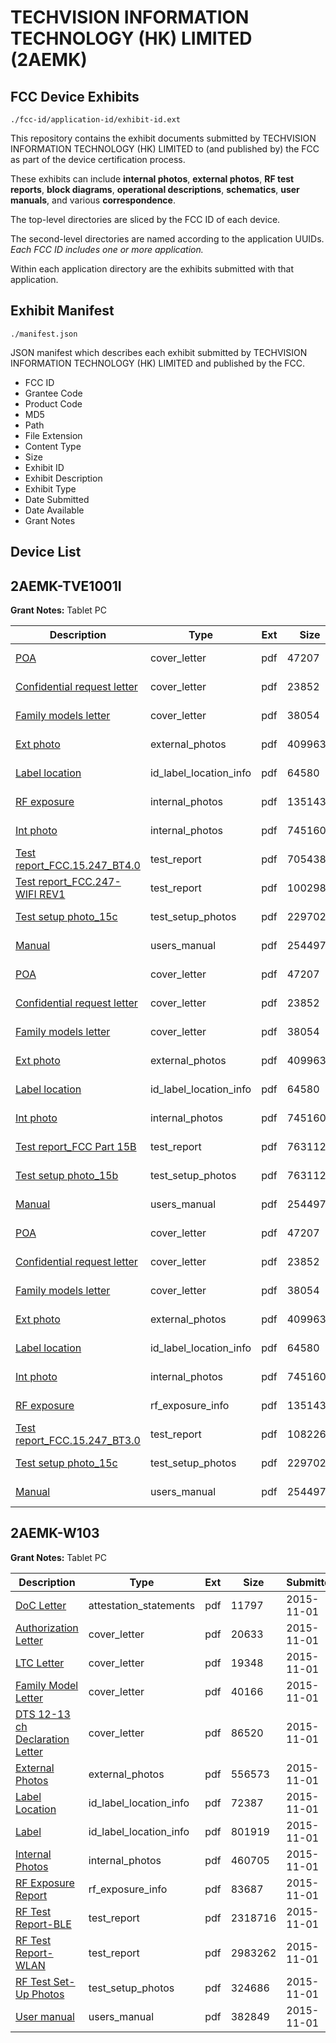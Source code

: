 # TECHVISION INFORMATION TECHNOLOGY (HK) LIMITED (2AEMK)
## FCC Device Exhibits

```
./fcc-id/application-id/exhibit-id.ext
```

This repository contains the exhibit documents submitted by TECHVISION INFORMATION TECHNOLOGY (HK) LIMITED to (and published by) the FCC as part of the device certification process.

These exhibits can include **internal photos**, **external photos**, **RF test reports**, **block diagrams**, **operational descriptions**, **schematics**, **user manuals**, and various **correspondence**.

The top-level directories are sliced by the FCC ID of each device.

The second-level directories are named according to the application UUIDs. *Each FCC ID includes one or more application.*

Within each application directory are the exhibits submitted with that application. 

## Exhibit Manifest

```
./manifest.json
```

JSON manifest which describes each exhibit submitted by TECHVISION INFORMATION TECHNOLOGY (HK) LIMITED and published by the FCC.

- FCC ID
- Grantee Code
- Product Code
- MD5
- Path
- File Extension
- Content Type
- Size
- Exhibit ID
- Exhibit Description
- Exhibit Type
- Date Submitted
- Date Available
- Grant Notes

## Device List
## 2AEMK-TVE1001I
**Grant Notes:** Tablet PC

| Description | Type | Ext | Size | Submitted | Available |
| ----------- | ---- | --- | ---- | --------- | --------- |
| [POA](2AEMK-TVE1001I/569739a917d6f9d201c155d7bae7529c/2597710.pdf) | cover_letter | pdf | 47207 | 2015-04-27 | 2015-04-28 |
| [Confidential request letter](2AEMK-TVE1001I/569739a917d6f9d201c155d7bae7529c/2597711.pdf) | cover_letter | pdf | 23852 | 2015-04-27 | 2015-04-28 |
| [Family models letter](2AEMK-TVE1001I/569739a917d6f9d201c155d7bae7529c/2597712.pdf) | cover_letter | pdf | 38054 | 2015-04-27 | 2015-04-28 |
| [Ext photo](2AEMK-TVE1001I/569739a917d6f9d201c155d7bae7529c/2597717.pdf) | external_photos | pdf | 409963 | 2015-04-27 | 2015-04-28 |
| [Label location](2AEMK-TVE1001I/569739a917d6f9d201c155d7bae7529c/2597720.pdf) | id_label_location_info | pdf | 64580 | 2015-04-27 | 2015-04-28 |
| [RF exposure](2AEMK-TVE1001I/569739a917d6f9d201c155d7bae7529c/2597713.pdf) | internal_photos | pdf | 135143 | 2015-04-27 | 2015-04-28 |
| [Int photo](2AEMK-TVE1001I/569739a917d6f9d201c155d7bae7529c/2597718.pdf) | internal_photos | pdf | 745160 | 2015-04-27 | 2015-04-28 |
| [Test report_FCC.15.247_BT4.0](2AEMK-TVE1001I/569739a917d6f9d201c155d7bae7529c/2597714.pdf) | test_report | pdf | 705438 | 2015-04-27 | 2015-04-28 |
| [Test report_FCC.247-WIFI REV1](2AEMK-TVE1001I/569739a917d6f9d201c155d7bae7529c/2597715.pdf) | test_report | pdf | 1002983 | 2015-04-27 | 2015-04-28 |
| [Test setup photo_15c](2AEMK-TVE1001I/569739a917d6f9d201c155d7bae7529c/2597716.pdf) | test_setup_photos | pdf | 229702 | 2015-04-27 | 2015-04-28 |
| [Manual](2AEMK-TVE1001I/569739a917d6f9d201c155d7bae7529c/2597719.pdf) | users_manual | pdf | 2544978 | 2015-04-27 | 2015-04-28 |
| [POA](2AEMK-TVE1001I/f1eab3e8d9afdfb1ac7404c122f6253e/2597710.pdf) | cover_letter | pdf | 47207 | 2015-04-27 | 2015-04-28 |
| [Confidential request letter](2AEMK-TVE1001I/f1eab3e8d9afdfb1ac7404c122f6253e/2597711.pdf) | cover_letter | pdf | 23852 | 2015-04-27 | 2015-04-28 |
| [Family models letter](2AEMK-TVE1001I/f1eab3e8d9afdfb1ac7404c122f6253e/2597712.pdf) | cover_letter | pdf | 38054 | 2015-04-27 | 2015-04-28 |
| [Ext photo](2AEMK-TVE1001I/f1eab3e8d9afdfb1ac7404c122f6253e/2597717.pdf) | external_photos | pdf | 409963 | 2015-04-27 | 2015-04-28 |
| [Label location](2AEMK-TVE1001I/f1eab3e8d9afdfb1ac7404c122f6253e/2597720.pdf) | id_label_location_info | pdf | 64580 | 2015-04-27 | 2015-04-28 |
| [Int photo](2AEMK-TVE1001I/f1eab3e8d9afdfb1ac7404c122f6253e/2597718.pdf) | internal_photos | pdf | 745160 | 2015-04-27 | 2015-04-28 |
| [Test report_FCC Part 15B](2AEMK-TVE1001I/f1eab3e8d9afdfb1ac7404c122f6253e/2597742.pdf) | test_report | pdf | 763112 | 2015-04-27 | 2015-04-28 |
| [Test setup photo_15b](2AEMK-TVE1001I/f1eab3e8d9afdfb1ac7404c122f6253e/2597742.pdf) | test_setup_photos | pdf | 763112 | 2015-04-27 | 2015-04-28 |
| [Manual](2AEMK-TVE1001I/f1eab3e8d9afdfb1ac7404c122f6253e/2597719.pdf) | users_manual | pdf | 2544978 | 2015-04-27 | 2015-04-28 |
| [POA](2AEMK-TVE1001I/2b7d82c739a4211b959b24190bd1f037/2597710.pdf) | cover_letter | pdf | 47207 | 2015-04-27 | 2015-04-28 |
| [Confidential request letter](2AEMK-TVE1001I/2b7d82c739a4211b959b24190bd1f037/2597711.pdf) | cover_letter | pdf | 23852 | 2015-04-27 | 2015-04-28 |
| [Family models letter](2AEMK-TVE1001I/2b7d82c739a4211b959b24190bd1f037/2597712.pdf) | cover_letter | pdf | 38054 | 2015-04-27 | 2015-04-28 |
| [Ext photo](2AEMK-TVE1001I/2b7d82c739a4211b959b24190bd1f037/2597717.pdf) | external_photos | pdf | 409963 | 2015-04-27 | 2015-04-28 |
| [Label location](2AEMK-TVE1001I/2b7d82c739a4211b959b24190bd1f037/2597720.pdf) | id_label_location_info | pdf | 64580 | 2015-04-27 | 2015-04-28 |
| [Int photo](2AEMK-TVE1001I/2b7d82c739a4211b959b24190bd1f037/2597718.pdf) | internal_photos | pdf | 745160 | 2015-04-27 | 2015-04-28 |
| [RF exposure](2AEMK-TVE1001I/2b7d82c739a4211b959b24190bd1f037/2597713.pdf) | rf_exposure_info | pdf | 135143 | 2015-04-27 | 2015-04-28 |
| [Test report_FCC.15.247_BT3.0](2AEMK-TVE1001I/2b7d82c739a4211b959b24190bd1f037/2597728.pdf) | test_report | pdf | 1082264 | 2015-04-27 | 2015-04-28 |
| [Test setup photo_15c](2AEMK-TVE1001I/2b7d82c739a4211b959b24190bd1f037/2597716.pdf) | test_setup_photos | pdf | 229702 | 2015-04-27 | 2015-04-28 |
| [Manual](2AEMK-TVE1001I/2b7d82c739a4211b959b24190bd1f037/2597719.pdf) | users_manual | pdf | 2544978 | 2015-04-27 | 2015-04-28 |
## 2AEMK-W103
**Grant Notes:** Tablet PC

| Description | Type | Ext | Size | Submitted | Available |
| ----------- | ---- | --- | ---- | --------- | --------- |
| [DoC Letter](2AEMK-W103/9a284d2504b99c933c9ca36a31a76f73/2799540.pdf) | attestation_statements | pdf | 11797 | 2015-11-01 | 2015-11-01 |
| [Authorization Letter](2AEMK-W103/9a284d2504b99c933c9ca36a31a76f73/2799542.pdf) | cover_letter | pdf | 20633 | 2015-11-01 | 2015-11-01 |
| [LTC Letter](2AEMK-W103/9a284d2504b99c933c9ca36a31a76f73/2799543.pdf) | cover_letter | pdf | 19348 | 2015-11-01 | 2015-11-01 |
| [Family Model Letter](2AEMK-W103/9a284d2504b99c933c9ca36a31a76f73/2799544.pdf) | cover_letter | pdf | 40166 | 2015-11-01 | 2015-11-01 |
| [DTS 12-13 ch Declaration Letter](2AEMK-W103/9a284d2504b99c933c9ca36a31a76f73/2799545.pdf) | cover_letter | pdf | 86520 | 2015-11-01 | 2015-11-01 |
| [External Photos](2AEMK-W103/9a284d2504b99c933c9ca36a31a76f73/2799546.pdf) | external_photos | pdf | 556573 | 2015-11-01 | 2015-11-01 |
| [Label Location](2AEMK-W103/9a284d2504b99c933c9ca36a31a76f73/2799547.pdf) | id_label_location_info | pdf | 72387 | 2015-11-01 | 2015-11-01 |
| [Label](2AEMK-W103/9a284d2504b99c933c9ca36a31a76f73/2799548.pdf) | id_label_location_info | pdf | 801919 | 2015-11-01 | 2015-11-01 |
| [Internal Photos](2AEMK-W103/9a284d2504b99c933c9ca36a31a76f73/2799549.pdf) | internal_photos | pdf | 460705 | 2015-11-01 | 2015-11-01 |
| [RF Exposure Report](2AEMK-W103/9a284d2504b99c933c9ca36a31a76f73/2799567.pdf) | rf_exposure_info | pdf | 83687 | 2015-11-01 | 2015-11-01 |
| [RF Test Report-BLE](2AEMK-W103/9a284d2504b99c933c9ca36a31a76f73/2799568.pdf) | test_report | pdf | 2318716 | 2015-11-01 | 2015-11-01 |
| [RF Test Report-WLAN](2AEMK-W103/9a284d2504b99c933c9ca36a31a76f73/2799569.pdf) | test_report | pdf | 2983262 | 2015-11-01 | 2015-11-01 |
| [RF Test Set-Up Photos](2AEMK-W103/9a284d2504b99c933c9ca36a31a76f73/2799570.pdf) | test_setup_photos | pdf | 324686 | 2015-11-01 | 2015-11-01 |
| [User manual](2AEMK-W103/9a284d2504b99c933c9ca36a31a76f73/2799552.pdf) | users_manual | pdf | 382849 | 2015-11-01 | 2015-11-01 |
